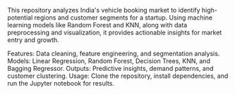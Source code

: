 This repository analyzes India's vehicle booking market to identify high-potential regions and customer segments for a startup. Using machine learning models like Random Forest and KNN, along with data preprocessing and visualization, it provides actionable insights for market entry and growth.

Features: Data cleaning, feature engineering, and segmentation analysis.
Models: Linear Regression, Random Forest, Decision Trees, KNN, and Bagging Regressor.
Outputs: Predictive insights, demand patterns, and customer clustering.
Usage: Clone the repository, install dependencies, and run the Jupyter notebook for results.
